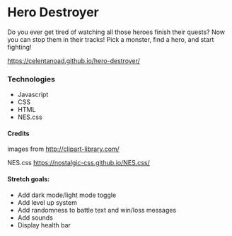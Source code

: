 # Hero Destroyer
Do you ever get tired of watching all those heroes finish their quests? Now you can stop them in their tracks! Pick a monster, find a hero, and start fighting!

https://celentanoad.github.io/hero-destroyer/

### Technologies
- Javascript
- CSS
- HTML
- NES.css

#### Credits
images from http://clipart-library.com/

NES.css https://nostalgic-css.github.io/NES.css/

#### Stretch goals:
- Add dark mode/light mode toggle
- Add level up system
- Add randomness to battle text and win/loss messages
- Add sounds
- Display health bar